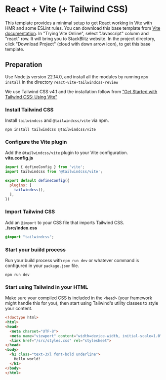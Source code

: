 # React + Vite (+ Tailwind CSS)

This template provides a minimal setup to get React working in Vite with 
HMR and some ESLint rules. You can download this base template from
[Vite documentation](https://vite.dev/guide/#trying-vite-online).
In "Trying Vite Online", select "Javascript" column and "react" row. It
will bring you to StackBlitz website. In the project directory, click
"Download Project" (cloud with down arrow icon), to get this base template.

## Preparation
Use Node.js version 22.14.0, and install all the modules by running `npm install` in the directory `react-vite-tailwindcss-review`

We use Tailwind CSS v4.1 and the installation follow from
["Get Started with Tailwind CSS: Using Vite"](https://tailwindcss.com/docs/installation/using-vite)

### Install Tailwind CSS
Install `tailwindcss` and `@tailwindcss/vite` via npm.
```
npm install tailwindcss @tailwindcss/vite
```
 
### Configure the Vite plugin
Add the `@tailwindcss/vite` plugin to your Vite configuration.   
**vite.config.js**
```js
import { defineConfig } from 'vite';
import tailwindcss from '@tailwindcss/vite';

export default defineConfig({
  plugins: [
    tailwindcss(),
  ],
})
```

### Import Tailwind CSS
Add an `@import` to your CSS file that imports Tailwind CSS.    
**./src/index.css** 
```css
@import "tailwindcss";
```


### Start your buiild process
Run your build process with `npm run dev` or whatever command is configured in your `package.json` file.
```
npm run dev
```

### Start using Tailwind in your HTML
Make sure your compiled CSS is included in the `<head>` 
(your framework might handle this for you), then start using Tailwind's 
utility classes to style your content.
```html
<!doctype html>
<html>
<head>
  <meta charset="UTF-8">
  <meta name="viewport" content="width=device-width, initial-scale=1.0">
  <link href="/src/styles.css" rel="stylesheet">
</head>
<body>
  <h1 class="text-3xl font-bold underline">
    Hello world!
  </h1>
</body>
</html>
```